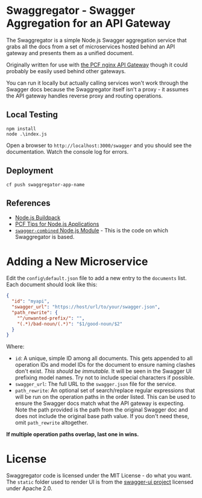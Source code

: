 # Swaggregator - Swagger Aggregation for an API Gateway

The Swaggregator is a simple Node.js Swagger aggregation service that grabs all the docs from a set of microservices hosted behind an API gateway and presents them as a unified document.

Originally written for use with [the PCF nginx API Gateway](https://github.com/tillig/pcf-nginx-gateway) though it could probably be easily used behind other gateways.

You can run it locally but actually calling services won't work through the Swagger docs because the Swaggregator itself isn't a proxy - it assumes the API gateway handles reverse proxy and routing operations.

## Local Testing

```
npm install
node .\index.js
```

Open a browser to `http://localhost:3000/swagger` and you should see the documentation. Watch the console log for errors.

## Deployment

`cf push swaggregator-app-name`

## References

- [Node.js Buildpack](http://docs.cloudfoundry.org/buildpacks/node/index.html)
- [PCF Tips for Node.js Applications](http://docs.cloudfoundry.org/buildpacks/node/node-tips.html)
- [`swagger-combined` Node.js Module](https://github.com/thanhson1085/swagger-combined/) - This is the code on which Swaggregator is based.

# Adding a New Microservice

Edit the `config\default.json` file to add a new entry to the `documents` list. Each document should look like this:

```json
{
  "id": "myapi",
  "swagger_url": "https://host/url/to/your/swagger.json",
  "path_rewrite": {
    "^/unwanted-prefix/": "",
    "(.*)/bad-noun/(.*)": "$1/good-noun/$2"
  }
}
```

Where:

- `id`: A unique, simple ID among all documents. This gets appended to all operation IDs and model IDs for the document to ensure naming clashes don't exist. _This should be immutable._ It will be seen in the Swagger UI prefixing model names. Try not to include special characters if possible.
- `swagger_url`: The full URL to the `swagger.json` file for the service.
- `path_rewrite`: An optional set of search/replace regular expressions that will be run on the operation paths in the order listed. This can be used to ensure the Swagger docs match what the API gateway is expecting. Note the path provided is the path from the original Swagger doc and does not include the original base path value. If you don't need these, omit `path_rewrite` altogether.

**If multiple operation paths overlap, last one in wins.**

# License

Swaggregator code is licensed under the MIT License - do what you want. The `static` folder used to render UI is from the [swagger-ui project](https://github.com/swagger-api/swagger-ui) licensed under Apache 2.0.

